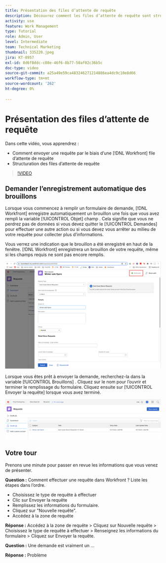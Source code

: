 ```yaml
---
title: Présentation des files d’attente de requête
description: Découvrez comment les files d’attente de requête sont structurées dans [!DNL  Workfront] et comment envoyer une requête.
activity: use
feature: Work Management
type: Tutorial
role: Admin, User
level: Intermediate
team: Technical Marketing
thumbnail: 335220.jpeg
jira: KT-8957
exl-id: 8d6f8ddc-c08e-46f6-8b77-50af02c36b5c
doc-type: video
source-git-commit: a25a49e59ca483246271214886ea4dc9c10e8d66
workflow-type: tm+mt
source-wordcount: '262'
ht-degree: 0%

---
```


# Présentation des files d’attente de requête

Dans cette vidéo, vous apprendrez :

* Comment envoyer une requête par le biais d’une [!DNL  Workfront] file d’attente de requête
* Structuration des files d’attente de requête

>[!VIDEO](https://video.tv.adobe.com/v/335220/?quality=12&learn=on)

## Demander l’enregistrement automatique des brouillons

Lorsque vous commencez à remplir un formulaire de demande, [!DNL Workfront] enregistre automatiquement un brouillon une fois que vous avez rempli la variable [!UICONTROL Objet] champ . Cela signifie que vous ne perdrez pas de données si vous devez quitter le [!UICONTROL Demandes] pour effectuer une autre action ou si vous devez vous arrêter au milieu de votre requête pour collecter plus d’informations.

Vous verrez une indication que le brouillon a été enregistré en haut de la fenêtre. [!DNL Workfront] enregistrera un brouillon de votre requête, même si les champs requis ne sont pas encore remplis.

![image d’un brouillon de requête](assets/queue-mgt-make-a-request-draft-1.png)

Lorsque vous êtes prêt à envoyer la demande, recherchez-la dans la variable [!UICONTROL Brouillons] . Cliquez sur le nom pour l’ouvrir et terminer le remplissage du formulaire. Cliquez ensuite sur [!UICONTROL Envoyer la requête] lorsque vous avez terminé.

![image de rappel d’un brouillon de requête](assets/queue-mgt-make-a-request-draft-2.png)

## Votre tour

Prenons une minute pour passer en revue les informations que vous venez de présenter.

**Question :** Comment effectuer une requête dans Workfront ? Liste les étapes dans l’ordre.

* Choisissez le type de requête à effectuer
* Clic sur Envoyer la requête
* Remplissez les informations du formulaire.
* Cliquez sur &quot;Nouvelle requête&quot;.
* Accédez à la zone de requête


**Réponse :** Accédez à la zone de requête > Cliquez sur Nouvelle requête > Choisissez le type de requête à effectuer > Renseignez les informations du formulaire > Cliquez sur Envoyer la requête.

**Question :** Une demande est vraiment un ...

**Réponse :** Problème

<!---
You can also access request drafts from the [!UICONTROL Select a Request Type] menu at the top of the window. Select an option from the [!UICONTROL Recent Drafts] section, or start a new request by picking a queue from the [!UICONTROL New Requests] section. Fill everything out like normal, then submit the request.

<!---
image
--->

<!---
Let's take a minute to review the information you were just presented.

How do you make a request in Workfront? List the steps in order.
Choose the request type you need to make
Click Submit request
Fill out the information on the form
Click "New Request"
Navigate to the request area

Answer: Navigate to the request area>Click New Request>Choose the request type you need to make>Fill out the information on the form>Click Submit request

A request is really an......

Answer: Issue
--->
